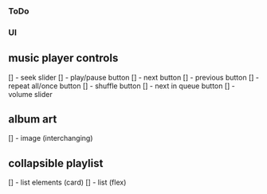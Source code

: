 
### ToDo

### UI

## music player controls

[] - seek slider
[] - play/pause button
[] - next button
[] - previous button
[] - repeat all/once button
[] - shuffle button
[] - next in queue button
[] - volume slider

## album art

[] - image (interchanging) 

## collapsible playlist

[] - list elements (card)
[] - list (flex)




